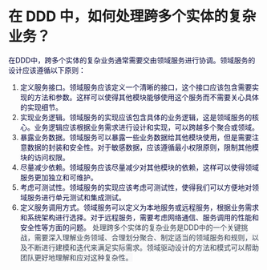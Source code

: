 # 在 DDD 中，如何处理跨多个实体的复杂业务？
<font style="color:rgb(5, 7, 59);">在DDD中，跨多个实体的复杂业务通常需要交由领域服务进行协调。领域服务的设计应该遵循以下原则：</font>
1. <font style="color:rgb(5, 7, 59);">定义服务接口。领域服务应该定义一个清晰的接口，这个接口应该包含需要实现的方法和参数。这样可以使得其他模块能够使用这个服务而不需要关心具体的实现细节。</font>
2. <font style="color:rgb(5, 7, 59);">实现业务逻辑。领域服务的实现应该包含具体的业务逻辑，这是领域服务的核心。业务逻辑应该根据业务需求进行设计和实现，可以跨越多个聚合或领域。</font>
3. <font style="color:rgb(5, 7, 59);">暴露业务数据。领域服务可以暴露一些业务数据给其他模块使用，但是需要注意数据的封装和安全性。对于敏感数据，应该遵循最小权限原则，限制其他模块的访问权限。</font>
4. <font style="color:rgb(5, 7, 59);">尽量减少依赖。领域服务应该尽量减少对其他模块的依赖，这样可以使得领域服务更加独立和可维护。</font>
5. <font style="color:rgb(5, 7, 59);">考虑可测试性。领域服务的实现应该考虑可测试性，使得我们可以方便地对领域服务进行单元测试和集成测试。</font>
6. <font style="color:rgb(5, 7, 59);">定义服务调用方式。领域服务可以定义为本地服务或远程服务，根据业务需求和系统架构进行选择。对于远程服务，需要考虑网络通信、服务调用的性能和安全性等方面的问题。</font>
<font style="color:rgb(55, 65, 81);background-color:rgb(247, 247, 248);">处理跨多个实体的复杂业务是DDD中的一个关键挑战，需要深入理解业务领域、合理划分聚合、制定适当的领域服务和规则，以及不断进行建模和迭代来满足实际需求。领域驱动设计的方法和模式可以帮助团队更好地理解和应对这种复杂性。</font>
